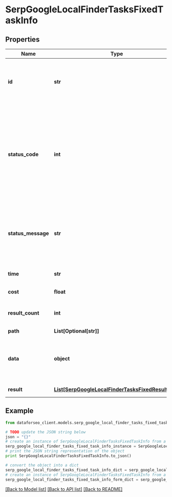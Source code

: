 # SerpGoogleLocalFinderTasksFixedTaskInfo


## Properties

Name | Type | Description | Notes
------------ | ------------- | ------------- | -------------
**id** | **str** | task identifier unique task identifier in our system in the UUID format | [optional] 
**status_code** | **int** | status code of the task generated by DataForSEO, can be within the following range: 10000-60000 you can find the full list of the response codes here | [optional] 
**status_message** | **str** | informational message of the task you can find the full list of general informational messages here | [optional] 
**time** | **str** | execution time, seconds | [optional] 
**cost** | **float** | total tasks cost, USD | [optional] 
**result_count** | **int** | number of elements in the result array | [optional] 
**path** | **List[Optional[str]]** | URL path | [optional] 
**data** | **object** | contains the same parameters that you specified in the POST request | [optional] 
**result** | [**List[SerpGoogleLocalFinderTasksFixedResultInfo]**](SerpGoogleLocalFinderTasksFixedResultInfo.md) | array of results | [optional] 

## Example

```python
from dataforseo_client.models.serp_google_local_finder_tasks_fixed_task_info import SerpGoogleLocalFinderTasksFixedTaskInfo

# TODO update the JSON string below
json = "{}"
# create an instance of SerpGoogleLocalFinderTasksFixedTaskInfo from a JSON string
serp_google_local_finder_tasks_fixed_task_info_instance = SerpGoogleLocalFinderTasksFixedTaskInfo.from_json(json)
# print the JSON string representation of the object
print SerpGoogleLocalFinderTasksFixedTaskInfo.to_json()

# convert the object into a dict
serp_google_local_finder_tasks_fixed_task_info_dict = serp_google_local_finder_tasks_fixed_task_info_instance.to_dict()
# create an instance of SerpGoogleLocalFinderTasksFixedTaskInfo from a dict
serp_google_local_finder_tasks_fixed_task_info_form_dict = serp_google_local_finder_tasks_fixed_task_info.from_dict(serp_google_local_finder_tasks_fixed_task_info_dict)
```
[[Back to Model list]](../README.md#documentation-for-models) [[Back to API list]](../README.md#documentation-for-api-endpoints) [[Back to README]](../README.md)


